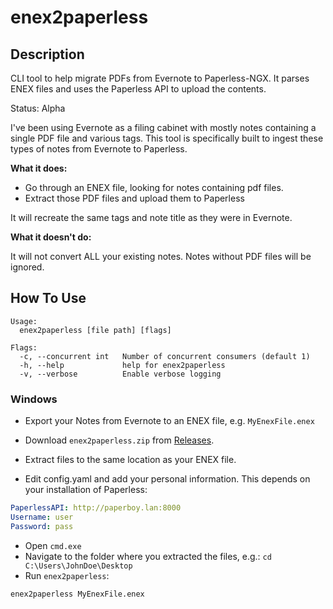 # enex2paperless

## Description

CLI tool to help migrate PDFs from Evernote to Paperless-NGX. It parses ENEX files and uses the Paperless API to upload the contents.

Status: Alpha

I've been using Evernote as a filing cabinet with mostly notes containing a single PDF file and various tags. This tool is specifically built to ingest these types of notes from Evernote to Paperless.

**What it does:**

- Go through an ENEX file, looking for notes containing pdf files.
- Extract those PDF files and upload them to Paperless

It will recreate the same tags and note title as they were in Evernote.

**What it doesn't do:**

It will not convert ALL your existing notes. Notes without PDF files will be ignored.

## How To Use

```shell
Usage:
  enex2paperless [file path] [flags]

Flags:
  -c, --concurrent int   Number of concurrent consumers (default 1)
  -h, --help             help for enex2paperless
  -v, --verbose          Enable verbose logging
```

### Windows

- Export your Notes from Evernote to an ENEX file, e.g. `MyEnexFile.enex`

- Download `enex2paperless.zip` from [Releases](https://github.com/kevinzehnder/enex2paperless/releases/latest).
- Extract files to the same location as your ENEX file.
- Edit config.yaml and add your personal information. This depends on your installation of Paperless:

```yaml
PaperlessAPI: http://paperboy.lan:8000
Username: user
Password: pass
```

- Open `cmd.exe`
- Navigate to the folder where you extracted the files, e.g.: `cd C:\Users\JohnDoe\Desktop`
- Run `enex2paperless`:

```shell
enex2paperless MyEnexFile.enex
```
